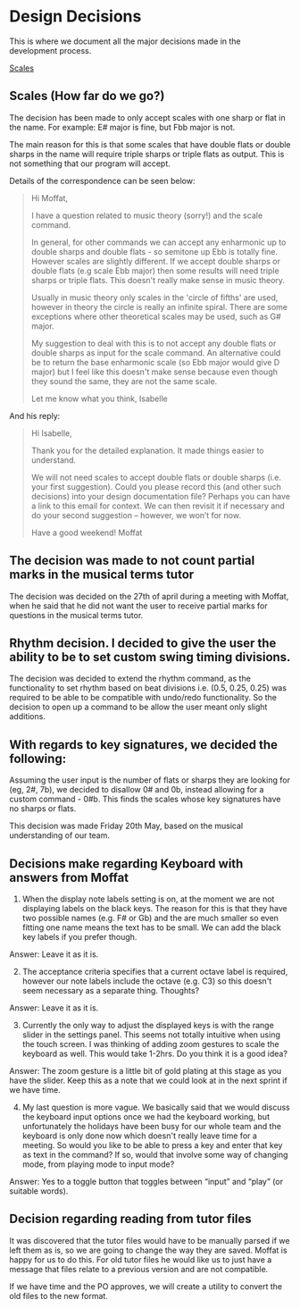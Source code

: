 # Design Decisions

This is where we document all the major decisions made in the development process.

[Scales](#scales)

## Scales (How far do we go?)<a name="scales"></a>

The decision has been made to only accept scales with one sharp or flat in the name.
For example: E# major is fine, but Fbb major is not.

The main reason for this is that some scales that have double flats or double sharps in
the name will require triple sharps or triple flats as output. This is not something that 
our program will accept.

Details of the correspondence can be seen below:
>Hi Moffat,
>
>I have a question related to music theory (sorry!) and the scale command.
>
>In general, for other commands we can accept any enharmonic up to double sharps and double flats - so semitone up Ebb is totally fine. However scales are slightly different. If we accept double sharps or double flats  (e.g scale Ebb major) then some results will need triple sharps or triple flats. This doesn't really make sense in music theory.
>
>Usually in music theory only scales in the 'circle of fifths' are used, however in theory the circle is really an infinite spiral. There are some exceptions where other theoretical scales may be used, such as G# major.
>
>My suggestion to deal with this is to not accept any double flats or double sharps as input for the scale command. An alternative could be to return the base enharmonic scale (so Ebb major would give D major) but I feel like this doesn't make sense because even though they sound the same, they are not the same scale.
>
>Let me know what you think,
>Isabelle

And his reply:

>Hi Isabelle,
> 
>Thank you for the detailed explanation. It made things easier to understand.
> 
>We will not need scales to accept double flats or double sharps (i.e. your first suggestion). Could you please record this (and other such decisions) into your design documentation file? Perhaps you can have a link to this email for context. We can then revisit it if necessary and do your second suggestion – however, we won’t for now.
> 
>Have a good weekend!
>Moffat



## The decision was made to not count partial marks in the musical terms tutor

The decision was decided on the 27th of april during a meeting with Moffat, when he said that he did not want the user to receive partial marks for questions in the musical terms tutor.


## Rhythm decision. I decided to give the user the ability to be to set custom swing timing divisions.

The decision was decided to extend the rhythm command, as the functionality to set rhythm based on beat divisions i.e. (0.5, 0.25, 0.25)
was required to be able to be compatible with undo/redo functionality. So the decision to open up a command to be allow the user meant only slight
additions.

## With regards to key signatures, we decided the following:

Assuming the user input is the number of flats or sharps they are looking for (eg, 2#, 7b), we decided to disallow 0# and 0b, instead allowing for a custom command - 0#b.
This finds the scales whose key signatures have no sharps or flats.

This decision was made Friday 20th May, based on the musical understanding of our team.

## Decisions make regarding Keyboard with answers from Moffat

1. When the display note labels setting is on, at the moment we are not displaying labels on the black keys. The reason for this is that they have two possible names (e.g. F# or Gb) and the are much smaller so even fitting one name means the text has to be small. We can add the black key labels if you prefer though.

Answer: Leave it as it is.

2. The acceptance criteria specifies that a current octave label is required, however our note labels include the octave (e.g. C3) so this doesn't seem necessary as a separate thing. Thoughts?

Answer: Leave it as it is.

3. Currently the only way to adjust the displayed keys is with the range slider in the settings panel. This seems not totally intuitive when using the touch screen. I was thinking of adding zoom gestures to scale the keyboard as well. This would take 1-2hrs. Do you think it is a good idea?

Answer: The zoom gesture is a little bit of gold plating at this stage as you have the slider. Keep this as a note that we could look at in the next sprint if we have time.

4. My last question is more vague. We basically said that we would discuss the keyboard input options once we had the keyboard working, but unfortunately the holidays have been busy for our whole team and the keyboard is only done now which doesn't really leave time for a meeting. So would you like to be able to press a key and enter that key as text in the command? If so, would that involve some way of changing mode, from playing mode to input mode? 

Answer: Yes to a toggle button that toggles between “input” and “play” (or suitable words).

## Decision regarding reading from tutor files

It was discovered that the tutor files would have to be manually parsed if we left them as is, so we are going to change the way they are saved.
Moffat is happy for us to do this. For old tutor files he would like us to just have a message that files relate to a previous version and are not compatible.

If we have time and the PO approves, we will create a utility to convert the old files to the new format.